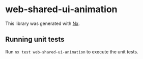 # web-shared-ui-animation

This library was generated with [Nx](https://nx.dev).

## Running unit tests

Run `nx test web-shared-ui-animation` to execute the unit tests.
